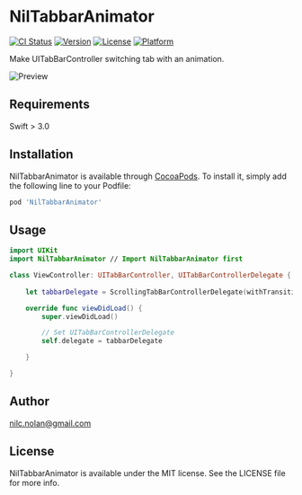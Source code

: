 # NilTabbarAnimator

[![CI Status](http://img.shields.io/travis/nilc.nolan@gmail.com/NilTabbarAnimator.svg?style=flat)](https://travis-ci.org/nilc.nolan@gmail.com/NilTabbarAnimator)
[![Version](https://img.shields.io/cocoapods/v/NilTabbarAnimator.svg?style=flat)](http://cocoapods.org/pods/NilTabbarAnimator)
[![License](https://img.shields.io/cocoapods/l/NilTabbarAnimator.svg?style=flat)](http://cocoapods.org/pods/NilTabbarAnimator)
[![Platform](https://img.shields.io/cocoapods/p/NilTabbarAnimator.svg?style=flat)](http://cocoapods.org/pods/NilTabbarAnimator)

Make UITabBarController switching tab with an animation. 

![Preview](https://media.giphy.com/media/3ohhwLl8un1NyzkFyg/giphy.gif)


## Requirements
Swift > 3.0 

## Installation

NilTabbarAnimator is available through [CocoaPods](http://cocoapods.org). To install
it, simply add the following line to your Podfile:

```ruby
pod 'NilTabbarAnimator'
```

## Usage

```swift
import UIKit
import NilTabbarAnimator // Import NilTabbarAnimator first

class ViewController: UITabBarController, UITabBarControllerDelegate {
    
    let tabbarDelegate = ScrollingTabBarControllerDelegate(withTransitionDuration: 0.2)

    override func viewDidLoad() {
        super.viewDidLoad()

        // Set UITabBarControllerDelegate 
        self.delegate = tabbarDelegate

    }

}
```

## Author

 nilc.nolan@gmail.com

## License

NilTabbarAnimator is available under the MIT license. See the LICENSE file for more info.
